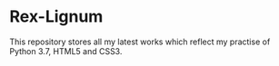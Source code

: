 # Rex-Lignum

This repository stores all my latest works which reflect my practise of Python 3.7, HTML5 and CSS3.
